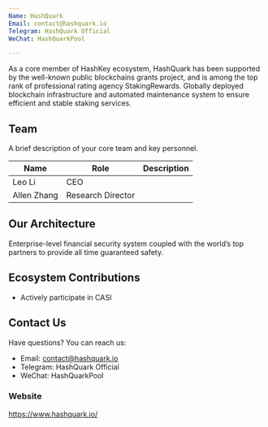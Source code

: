 ```yaml
---
Name: HashQuark
Email: contact@hashquark.io
Telegram: HashQuark Official
WeChat: HashQuarkPool

---
```


As a core member of HashKey ecosystem, HashQuark has been supported by the well-known public blockchains grants project, and is among the top rank of professional rating agency StakingRewards. Globally deployed blockchain infrastructure and automated maintenance system to ensure efficient and stable staking services.


## Team

A brief description of your core team and key personnel.

| Name        | Role              | Description |
| ----------- | ----------------- | ----------- |
| Leo Li      | CEO               |             |
| Allen Zhang | Research Director |             |

## Our Architecture

Enterprise-level financial security system coupled with the world’s top partners to provide all time guaranteed safety. 

## Ecosystem Contributions

- Actively participate in CASI

## Contact Us

Have questions? You can reach us:

- Email: contact@hashquark.io
- Telegram: HashQuark Official 
- WeChat: HashQuarkPool

### Website

https://www.hashquark.io/
